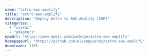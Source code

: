 ```yaml
---
name: "astro-aws-amplify"
title: "astro-aws-amplify"
description: "Deploy Astro to AWS Amplify (SSR)"
categories:
  - "css+ui"
  - "adapters"
npmUrl: "https://www.npmjs.com/package/astro-aws-amplify"
homepageUrl: "https://github.com/alexnguyennz/astro-aws-amplify"
downloads: 1165
---
```

